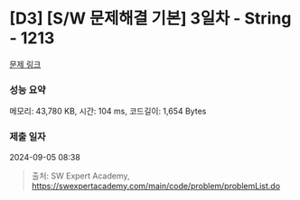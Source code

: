 # [D3] [S/W 문제해결 기본] 3일차 - String - 1213 

[문제 링크](https://swexpertacademy.com/main/code/problem/problemDetail.do?contestProbId=AV14P0c6AAUCFAYi) 

### 성능 요약

메모리: 43,780 KB, 시간: 104 ms, 코드길이: 1,654 Bytes

### 제출 일자

2024-09-05 08:38



> 출처: SW Expert Academy, https://swexpertacademy.com/main/code/problem/problemList.do